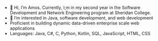 - 👋 Hi, I’m Amos. Currently, I;m in my second year in the Software Development and Network Engineering program at Sheridan College.
- 👀 I’m interested in Java, software development, and web development
- Proficient in building dynamic data-driven enterprise scale web applications
- Languages: Java, C#, C, Python, Kotlin, SQL, JavaScript, HTML, CSS
